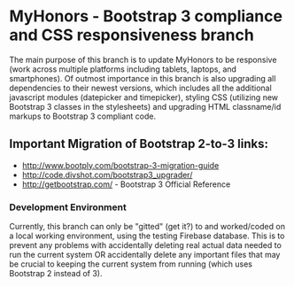 # MyHonors - Bootstrap 3 compliance and CSS responsiveness branch
The main purpose of this branch is to update MyHonors to be responsive (work across multiple platforms including tablets, laptops, and smartphones). Of outmost importance in this branch is also upgrading all dependencies to their newest versions, which includes all the additional javascript modules (datepicker and timepicker), styling CSS (utilizing new Bootstrap 3 classes in the stylesheets) and upgrading HTML classname/id markups to Bootstrap 3 compliant code.

## Important Migration of Bootstrap 2-to-3 links:
* http://www.bootply.com/bootstrap-3-migration-guide
* http://code.divshot.com/bootstrap3_upgrader/
* http://getbootstrap.com/ - Bootstrap 3 Official Reference

### Development Environment
Currently, this branch can only be "gitted" (get it?) to and worked/coded on a local working environment, using the testing Firebase database. This is to prevent any problems with accidentally deleting real actual data needed to run the current system OR accidentally delete any important files that may be crucial to keeping the current system from running (which uses Bootstrap 2 instead of 3).
